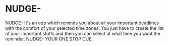# NUDGE-
NUDGE- It's an app which reminds you about all your important deadlines with the comfort of your selected time zones. You just have to create the list of your important stuffs and then you can select at what time you want the reminder. NUDGE- YOUR ONE STOP CUE.
